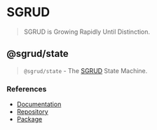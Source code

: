 # SGRUD
> SGRUD is Growing Rapidly Until Distinction.

## @sgrud/state
> `@sgrud/state` - The [SGRUD](https://sgrud.github.io) State Machine.

### References
- [Documentation](https://sgrud.github.io/client/modules/state)
- [Repository](https://github.com/sgrud/client/tree/main/packages/state)
- [Package](https://www.npmjs.com/package/@sgrud/state)
